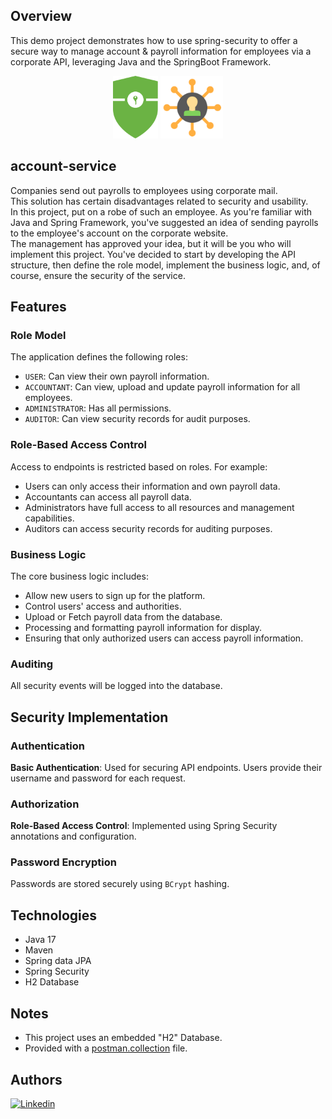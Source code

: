 ## Overview

This demo project demonstrates how to use spring-security 
to offer a secure way to manage account & payroll information 
for employees via a corporate API, leveraging Java and the SpringBoot Framework.

<p align="center">
<img height="100" src="docs/spring-security.svg" alt="overview"/>
<img height="100" src="docs/account-management.svg" alt="overview"/>
</p>

## account-service

Companies send out payrolls to employees using corporate mail.  
This solution has certain disadvantages related to security and usability.   
In this project, put on a robe of such an employee. As you're familiar with Java and Spring Framework, 
you've suggested an idea of sending payrolls to the employee's account on the corporate website.   
The management has approved your idea, but it will be you who will implement this project. 
You've decided to start by developing the API structure, then define the role model, implement the business logic, 
and, of course, ensure the security of the service.

## Features

### Role Model
The application defines the following roles:

- `USER`: Can view their own payroll information.
- `ACCOUNTANT`: Can view, upload and update payroll information for all employees.
- `ADMINISTRATOR`: Has all permissions.
- `AUDITOR`: Can view security records for audit purposes.

### Role-Based Access Control
Access to endpoints is restricted based on roles. For example:

- Users can only access their information and own payroll data.
- Accountants can access all payroll data.
- Administrators have full access to all resources and management capabilities.
- Auditors can access security records for auditing purposes.
### Business Logic
The core business logic includes:

- Allow new users to sign up for the platform.
- Control users' access and authorities.
- Upload or Fetch payroll data from the database.
- Processing and formatting payroll information for display.
- Ensuring that only authorized users can access payroll information.
### Auditing
All security events will be logged into the database.
## Security Implementation
### Authentication
**Basic Authentication**: Used for securing API endpoints. Users provide their username and password for each request.
### Authorization
**Role-Based Access Control**: Implemented using Spring Security annotations and configuration.
### Password Encryption
Passwords are stored securely using `BCrypt` hashing.


## Technologies
- Java 17
- Maven
- Spring data JPA
- Spring Security
- H2 Database

## Notes
- This project uses an embedded "H2" Database.
- Provided with a [postman.collection](docs/account-service.postman_collection.json) file.


## Authors
[![Linkedin](https://img.shields.io/badge/LinkedIn-0077B5?style=for-the-badge&logo=linkedin&logoColor=white&label=Muhammad%20Ali)](https://linkedin.com/in/zatribune)
